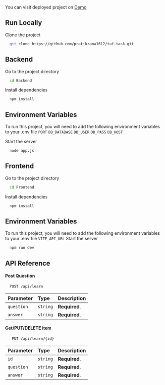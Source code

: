 You can visit deployed project on 
[Demo](https://task.trinitykg.com/)



## Run Locally

Clone the project

```bash
  git clone https://github.com/pratikrana1612/tuf-task.git
```
## Backend
Go to the project directory

```bash
  cd Backend
```

Install dependencies

```bash
  npm install
```
## Environment Variables

To run this project, you will need to add the following environment variables to your .env file
`PORT`
`DB_DATABASE`
`DB_USER`
`DB_PASS`
`DB_HOST`

Start the server

```bash
  node app.js
```
## Frontend
Go to the project directory

```bash
  cd Frontend
```

Install dependencies

```bash
  npm install
```
## Environment Variables

To run this project, you will need to add the following environment variables to your .env file
`VITE_API_URL`
Start the server

```bash
  npm run dev
```


## API Reference

#### Post Question

```http
  POST /api/learn
```

| Parameter | Type     | Description                |
| :-------- | :------- | :------------------------- |
| `question`| `string` | **Required**.|
| `answer`  | `string` | **Required**.|

#### Get/PUT/DELETE item

```http
   PUT /api/learn/{id}
```

| Parameter | Type     | Description                       |
| :-------- | :------- | :-------------------------------- |
| `id`      | `string` | **Required**.|
| `question`| `string` | **Required**.|
| `answer`  | `string` | **Required**.|






